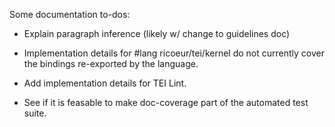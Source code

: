 Some documentation to-dos:

  - Explain paragraph inference (likely w/ change to guidelines doc)
  
  - Implementation details for #lang ricoeur/tei/kernel
    do not currently cover the bindings re-exported by the language.
    
  - Add implementation details for TEI Lint.
  
  - See if it is feasable to make doc-coverage part of the automated
    test suite.

